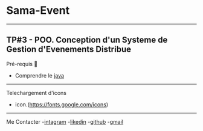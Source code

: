 # Sama-Event
---
TP#3 - POO. Conception d'un Systeme de Gestion d'Evenements Distribue
---
Pré-requis 🔧
- Comprendre le [java](https://fr.wikipedia.org/wiki/Apprentissage_profond)
---
Telechargement d'icons
- icon.(https://fonts.google.com/icons)
---
Me Contacter
-[intagram](https://www.instagram.com/felix.tanzi/)
-[likedin](https://www.linkedin.com/in/𝐅é𝐥𝐢𝐱-𝐓𝐀𝐍𝐙𝐈-7809b025a)
-[github](https://github.com/Felix-TANZI)
-[gmail](mailto:tanzifelix@gmail.com)